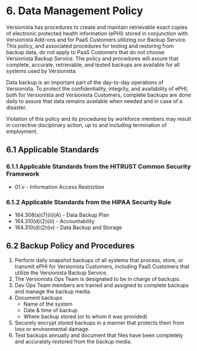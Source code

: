 # 6. Data Management Policy

Versionista has procedures to create and maintain retrievable exact copies of
electronic protected health information (ePHI) stored in conjunction with
Versionista Add-ons and for PaaS Customers utilizing our Backup Service. This
policy, and associated procedures for testing and restoring from backup data, do
not apply to PaaS Customers that do not choose Versionista Backup Service. The
policy and procedures will assure that complete, accurate, retrievable, and
tested backups are available for all systems used by Versionista.

Data backup is an important part of the day-to-day operations of Versionista. To
protect the confidentiality, integrity, and availability of ePHI, both for
Versionista and Versionista Customers, complete backups are done daily to assure
that data remains available when needed and in case of a disaster.

Violation of this policy and its procedures by workforce members may result in
corrective disciplinary action, up to and including termination of employment.

## 6.1 Applicable Standards

### 6.1.1 Applicable Standards from the HITRUST Common Security Framework

- 01.v - Information Access Restriction

### 6.1.2 Applicable Standards from the HIPAA Security Rule

- 164.308(a)(7)(ii)(A) - Data Backup Plan
- 164.310(d)(2)(iii) - Accountability
- 164.310(d)(2)(iv) - Data Backup and Storage

## 6.2 Backup Policy and Procedures

1. Perform daily snapshot backups of all systems that process, store, or
   transmit ePHI for Versionista Customers, including PaaS Customers that
   utilize the Versionista Backup Service.
2. The Versionista Ops Team is designated to be in charge of backups.
3. Dev Ops Team members are trained and assigned to complete backups and manage
   the backup media.
4. Document backups
   - Name of the system
   - Date & time of backup
   - Where backup stored (or to whom it was provided)
5. Securely encrypt stored backups in a manner that protects them from loss or
   environmental damage.
6. Test backups annually and document that files have been completely and
   accurately restored from the backup media.
